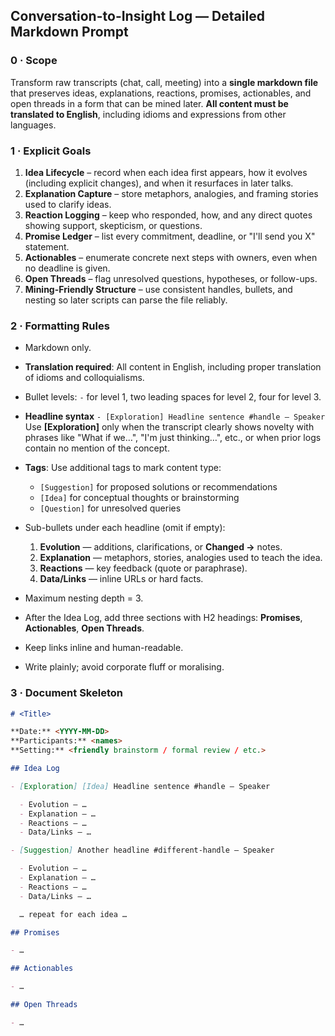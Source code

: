 ## Conversation-to-Insight Log — Detailed Markdown Prompt

### 0 · Scope

Transform raw transcripts (chat, call, meeting) into a **single markdown file** that preserves ideas, explanations, reactions, promises, actionables, and open threads in a form that can be mined later. **All content must be translated to English**, including idioms and expressions from other languages.

### 1 · Explicit Goals

1. **Idea Lifecycle** – record when each idea first appears, how it evolves (including explicit changes), and when it resurfaces in later talks.
2. **Explanation Capture** – store metaphors, analogies, and framing stories used to clarify ideas.
3. **Reaction Logging** – keep who responded, how, and any direct quotes showing support, skepticism, or questions.
4. **Promise Ledger** – list every commitment, deadline, or "I'll send you X" statement.
5. **Actionables** – enumerate concrete next steps with owners, even when no deadline is given.
6. **Open Threads** – flag unresolved questions, hypotheses, or follow-ups.
7. **Mining-Friendly Structure** – use consistent handles, bullets, and nesting so later scripts can parse the file reliably.

### 2 · Formatting Rules

- Markdown only.
- **Translation required**: All content in English, including proper translation of idioms and colloquialisms.
- Bullet levels: `-` for level 1, two leading spaces for level 2, four for level 3.
- **Headline syntax**
  `- [Exploration] Headline sentence #handle – Speaker`
  Use **\[Exploration]** only when the transcript clearly shows novelty with phrases like "What if we…", "I'm just thinking…", etc., or when prior logs contain no mention of the concept.
- **Tags**: Use additional tags to mark content type:
  - `[Suggestion]` for proposed solutions or recommendations
  - `[Idea]` for conceptual thoughts or brainstorming
  - `[Question]` for unresolved queries
- Sub-bullets under each headline (omit if empty):

  1. **Evolution** — additions, clarifications, or **Changed →** notes.
  2. **Explanation** — metaphors, stories, analogies used to teach the idea.
  3. **Reactions** — key feedback (quote or paraphrase).
  4. **Data/Links** — inline URLs or hard facts.

- Maximum nesting depth = 3.
- After the Idea Log, add three sections with H2 headings: **Promises**, **Actionables**, **Open Threads**.
- Keep links inline and human-readable.
- Write plainly; avoid corporate fluff or moralising.

### 3 · Document Skeleton

```markdown
# <Title>

**Date:** <YYYY-MM-DD>
**Participants:** <names>
**Setting:** <friendly brainstorm / formal review / etc.>

## Idea Log

- [Exploration] [Idea] Headline sentence #handle – Speaker

  - Evolution — …
  - Explanation — …
  - Reactions — …
  - Data/Links — …

- [Suggestion] Another headline #different-handle – Speaker

  - Evolution — …
  - Explanation — …
  - Reactions — …
  - Data/Links — …

  … repeat for each idea …

## Promises

- …

## Actionables

- …

## Open Threads

- …
```

